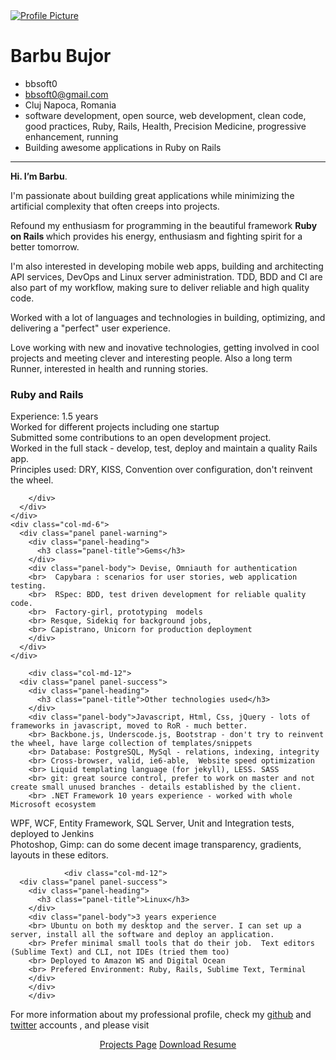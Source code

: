 


<div class="container">
    <div class="col-md-3 vcenter">
        <a href="#">
            <img src="{{ site.baseurl }}/img/bbsmall.jpg" alt="Profile Picture">
          </a>
    </div>
        <div id="short-description" class=" col-xs-6 vcenter">
            <h1>Barbu Bujor</h1>
            <ul class="fa-ul">
              <li><i class="fa-li fa fa-user" title="nick"></i>bbsoft0</li>
              <li><a href="mailto:pragtob@gmail.com"><i class="fa fa-li fa-envelope" title="Email"></i> bbsoft0@gmail.com</a></li>
              <li><i class="fa-li fa fa-home" title="Location"></i> Cluj Napoca, Romania</li>
              <li><i class="fa fa-li fa-heart" title="Passionate about"></i> software development, open source, web development, clean code, good practices,  Ruby, Rails, Health, Precision Medicine,  progressive enhancement, running </li>
              <li><i class="fa fa-li fa-suitcase" title="Work Status"></i> Building awesome applications in Ruby on Rails</li>
            </ul>
        </div>
</div>

<hr >



<b>Hi. I’m Barbu</b>.
<p>
I'm passionate about building great applications while minimizing the artificial complexity that often creeps into projects.  </p>

<p>
Refound my enthusiasm for programming in the beautiful framework <b>Ruby on Rails </b>
 which provides his energy, enthusiasm and fighting spirit for a better tomorrow.</p>
  I'm also interested in
developing mobile web apps, building and architecting API services, DevOps and
Linux server administration. TDD, BDD and CI are also part of my workflow,
making sure to deliver reliable and high quality code.
<p>
Worked with a lot of languages and technologies  in building, optimizing, and delivering a "perfect" user experience. </p>
<p>
Love working with new and inovative
technologies, getting involved in cool projects and meeting clever and
interesting people.
Also a long term Runner, interested in health and running stories.
</p>



<div class="container">

  <div class="row">
    <div class="col-md-6">
      <div class="panel panel-info">
        <div class="panel-heading">
          <h3 class="panel-title">Ruby and Rails</h3>
        </div>
        <div class="panel-body">Experience: 1.5 years
        <br> Worked for different projects including one startup
        <br> Submitted some contributions to an open development project.
        <br> Worked in the full stack -  develop, test, deploy and maintain a quality Rails app.
        <br> Principles used: DRY, KISS, Convention over configuration, don't reinvent the wheel.


        </div>
      </div>
    </div>
    <div class="col-md-6">
      <div class="panel panel-warning">
        <div class="panel-heading">
          <h3 class="panel-title">Gems</h3>
        </div>
        <div class="panel-body"> Devise, Omniauth for authentication
        <br>  Capybara : scenarios for user stories, web application testing.
        <br>  RSpec: BDD, test driven development for reliable quality code.
        <br>  Factory-girl, prototyping  models
        <br> Resque, Sidekiq for background jobs,
        <br> Capistrano, Unicorn for production deployment
        </div>
      </div>
    </div>

        <div class="col-md-12">
      <div class="panel panel-success">
        <div class="panel-heading">
          <h3 class="panel-title">Other technologies used</h3>
        </div>
        <div class="panel-body">Javascript, Html, Css, jQuery - lots of frameworks in javascript, moved to RoR - much better.
        <br> Backbone.js, Underscode.js, Bootstrap - don't try to reinvent the wheel, have large collection of templates/snippets
        <br> Database: PostgreSQL, MySql - relations, indexing, integrity
        <br> Cross-browser, valid, ie6-able,  Website speed optimization
        <br> Liquid templating language (for jekyll), LESS. SASS
        <br> git: great source control, prefer to work on master and not create small unused branches - details established by the client.
        <br> .NET Framework 10 years experience - worked with whole  Microsoft ecosystem
  WPF, WCF, Entity Framework, SQL Server, Unit and Integration tests, deployed to Jenkins
        <br> Photoshop, Gimp: can do some decent image transparency, gradients, layouts in these editors.
        </div>
        </div>
        </div>

                <div class="col-md-12">
      <div class="panel panel-success">
        <div class="panel-heading">
          <h3 class="panel-title">Linux</h3>
        </div>
        <div class="panel-body">3 years experience
        <br> Ubuntu on both my desktop and the server. I can set up a server, install all the software and deploy an application.
        <br> Prefer minimal small tools that do their job.  Text editors (Sublime Text) and CLI, not IDEs (tried them too)
        <br> Deployed to Amazon WS and Digital Ocean
        <br> Prefered Environment: Ruby, Rails, Sublime Text, Terminal
        </div>
        </div>
        </div>


</div>


<p>For more information about my professional profile, check my
<a href="https://github.com/bbsoft0">github</a> and
<a href="https://twitter.com/BarbuBujor">twitter</a> accounts , and please visit <br>
<div style="text-align: center">
    <a href="{{ site.baseurl }}/portfolio" class="btn btn-default">Projects Page</a>
        <a href="{{ site.baseurl }}/resume.pdf" class="btn btn-default">Download Resume</a>
</div>
</p>
